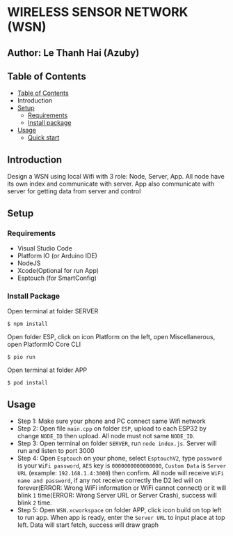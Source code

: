 # WIRELESS SENSOR NETWORK (WSN)

## Author: Le Thanh Hai (Azuby)

## Table of Contents
- [Table of Contents](#table-of-contents)
- Introduction
- [Setup](#setup)
  - [Requirements](#requirements)
  - [Install package](#install-package)
- [Usage](#usage)
  - [Quick start](#quick-start)

## Introduction

  Design a WSN using local Wifi with 3 role: Node, Server, App. 
  All node have its own index and communicate with server. 
  App also communicate with server for getting data from server and control

## Setup
 
### Requirements 

- Visual Studio Code
- Platform IO (or Arduino IDE)
- NodeJS
- Xcode(Optional for run App)
- Esptouch (for SmartConfig)

### Install Package

Open terminal at folder SERVER
```
$ npm install
```
Open folder ESP, click on icon Platform on the left, open Miscellanerous, open PlatformIO Core CLI
```
$ pio run
```
Open terminal at folder APP
```
$ pod install
```

## Usage
- Step 1: Make sure your phone and PC connect same Wifi network
- Step 2: Open file `main.cpp` on folder `ESP`, upload to each ESP32 by change `NODE_ID` then upload. All node must not same `NODE_ID`.
- Step 3: Open terminal on folder `SERVER`, run `node index.js`. Server will run and listen to port 3000
- Step 4: Open `Esptouch` on your phone, select `EsptouchV2`, type `password` is your `WiFi password`,
`AES` key is `0000000000000000`, `Custom Data` is `Server URL` (example: `192.168.1.4:3000`) then confirm. 
All node will receive `WiFi name and password`, if any not receive correctly the D2 led will on forever(ERROR: Wrong WiFi information or WiFi cannot connect) 
or it will blink `1` time(ERROR: Wrong Server URL or Server Crash), success will blink `2` time.
- Step 5: Open `WSN.xcworkspace` on folder APP, click icon build on top left to run app. When app is ready, enter the `Server URL` to input place at top left.
Data will start fetch, success will draw graph




